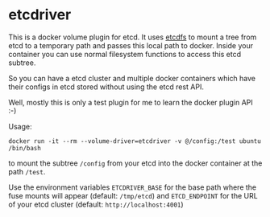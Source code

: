 # etcdriver

This is a docker volume plugin for etcd. It uses [etcdfs](github.com/xetorthio/etcd-fs/src/etcdfs)
to mount a tree from etcd to a temporary path and passes this local path to docker. Inside your
container you can use normal filesystem functions to access this etcd subtree.

So you can have a etcd cluster and multiple docker containers which have their
configs in etcd stored without using the etcd rest API.

Well, mostly this is only a test plugin for me to learn the docker plugin API :-)

Usage:
```
docker run -it --rm --volume-driver=etcdriver -v @/config:/test ubuntu /bin/bash
```
to mount the subtree `/config` from your etcd into the docker container at
the path `/test`.

Use the environment variables `ETCDRIVER_BASE` for the base path where the
fuse mounts will appear (default: `/tmp/etcd`) and `ETCD_ENDPOINT` for the URL
of your etcd cluster (default: `http://localhost:4001`)